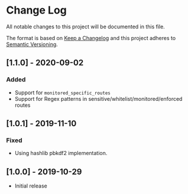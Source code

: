 # Change Log

All notable changes to this project will be documented in this file.

The format is based on [Keep a Changelog](http://keepachangelog.com/)
and this project adheres to [Semantic Versioning](http://semver.org/).

## [1.1.0] - 2020-09-02
### Added
- Support for `monitored_specific_routes`
- Support for Regex patterns in sensitive/whitelist/monitored/enforced routes

## [1.0.1] - 2019-11-10
### Fixed
- Using hashlib pbkdf2 implementation.

## [1.0.0] - 2019-10-29

- Initial release
